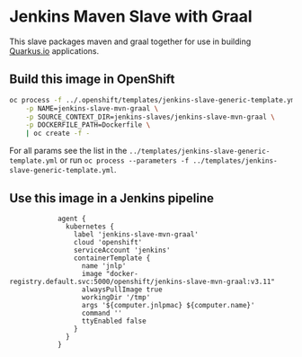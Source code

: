 # Jenkins Maven Slave with Graal

This slave packages maven and graal together for use in building [Quarkus.io](https://quarkus.io) applications.

## Build this image in OpenShift
```bash
oc process -f ../.openshift/templates/jenkins-slave-generic-template.yml \
    -p NAME=jenkins-slave-mvn-graal \
    -p SOURCE_CONTEXT_DIR=jenkins-slaves/jenkins-slave-mvn-graal \
    -p DOCKERFILE_PATH=Dockerfile \
    | oc create -f -
```

For all params see the list in the `../templates/jenkins-slave-generic-template.yml` or run `oc process --parameters -f ../templates/jenkins-slave-generic-template.yml`.

## Use this image in a Jenkins pipeline

```
            agent {
              kubernetes {
                label 'jenkins-slave-mvn-graal'
                cloud 'openshift'
                serviceAccount 'jenkins'
                containerTemplate {
                  name 'jnlp'
                  image "docker-registry.default.svc:5000/openshift/jenkins-slave-mvn-graal:v3.11"
                  alwaysPullImage true
                  workingDir '/tmp'
                  args '${computer.jnlpmac} ${computer.name}'
                  command ''
                  ttyEnabled false
                }
              }
            }
```